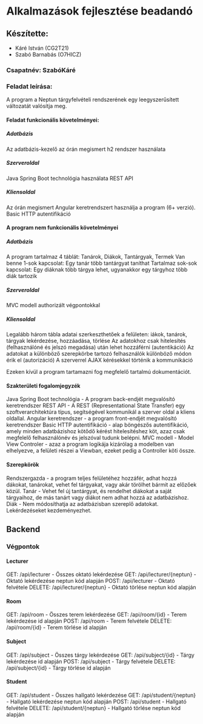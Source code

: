 # Alkalmazások fejlesztése beadandó
## Készítette:
- Káré István (CG2T21)
- Szabó Barnabás (O7HICZ)
### Csapatnév: SzabóKáré

### Feladat leírása:

A program a Neptun tárgyfelvételi rendszerének egy leegyszerűsített változatát valósítja meg.

#### Feladat funkcionális követelményei:
 ##### Adatbázis
 Az adatbázis-kezelő az órán megismert h2 rendszer használata
 
 ##### Szerveroldal
 Java Spring Boot technológia használata
 REST API
 
 ##### Kliensoldal
 Az órán megismert Angular keretrendszert használja a program (6+ verzió).
 Basic HTTP autentifikáció
 
#### A program nem funkcionális követelményei
 ##### Adatbázis
 A program tartalmaz 4 táblát: Tanárok, Diákok, Tantárgyak, Termek
 Van benne 1-sok kapcsolat: Egy tanár több tantárgyat taníthat
 Tartalmaz sok-sok kapcsolat: Egy diáknak több tárgya lehet, ugyanakkor egy tárgyhoz több diák tartozik
 
##### Szerveroldal
 MVC modell
 authorizált végpontokkal
 
##### Kliensoldal 
 Legalább három tábla adatai szerkeszthetőek a felületen: iákok, tanárok, tárgyak lekérdezése, hozzáadása, törlése
 Az adatokhoz csak hitelesítés (felhasználóné és jelszó megadása) után lehet hozzáférni (autentikáció)
 Az adatokat a különböző szerepkörbe tartozó felhasználók különböző módon érik el (autorizáció)
 A szerverrel AJAX kérésekkel történik a kommunikáció
 
 Ezeken kívül a program tartamazni fog megfelelő tartalmú dokumentációt.
 
 #### Szakterületi fogalomjegyzék
 Java Spring Boot technológia - A program back-endjét megvalósító keretrendszer
 REST API - A REST (Representational State Transfer) egy szoftverarchitektúra típus, segítségével kommunikál a szerver oldal a kliens oldallal.
 Angular keretrendszer - a program front-endjét megvalósító keretrendszer
 Basic HTTP autentifikáció - alap böngészős autentifikáció, amely minden adatbázishoz kötődő kérést hitelesítéshez köt, azaz csak megfelelő felhasználónév és jelszóval tudunk belépni.
 MVC modell - Model View Controler - azaz a program logikája kizárólag a modelben van elhelyezve, a felületi részei a Viewban, ezeket pedig a Controller köti össze.
 
 #### Szerepkörök
 
 Rendszergazda - a program teljes felületéhez hozzáfér, adhat hozzá dákokat, tanárokat, vehet fel tárgyakat, vagy akár törölhet bármit az előzőek közül.
 Tanár - Vehet fel új tantárgyat, és rendelhet diákokat a saját tárgyaihoz, de más tanárt vagy diákot nem adhat hozzá az adatbázishoz.
 Diák - Nem módosíthatja az adatbázisban szereplő adatokat. Lekérdezéseket kezdeményezhet.
 
 ## Backend
 
 ### Végpontok
 #### Lecturer
  GET: /api/lecturer - Összes oktató lekérdezése
  GET: /api/lecturer/{neptun} - Oktató lekérdezése neptun kód alapján
  POST: /api/lecturer - Oktató felvétele
  DELETE: /api/lecturer/{neptun} - Oktató törlése neptun kód alapján
  
 #### Room
  GET: /api/room - Összes terem lekérdezése
  GET: /api/room/{id} - Terem lekérdezése id alapján
  POST: /api/room - Terem felvétele
  DELETE: /api/room/{id} - Terem törlése id alapján
  
 #### Subject
  GET: /api/subject - Összes tárgy lekérdezése
  GET: /api/subject/{id} - Tárgy lekérdezése id alapján
  POST: /api/subject - Tárgy felvétele
  DELETE: /api/subject/{id} - Tárgy törlése id alapján
  
 #### Student
  GET: /api/student - Összes hallgató lekérdezése
  GET: /api/student/{neptun} - Hallgató lekérdezése neptun kód alapján
  POST: /api/student - Hallgató felvétele
  DELETE: /api/student/{neptun} - Hallgató törlése neptun kód alapján

  
